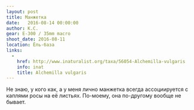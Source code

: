 ```yaml
---
layout: post
title: Манжетка
date:   2016-08-14 00:00:00
author: К.С.
gear: E-300 / 35mm macro
shoot_date: 2016-08-11
location: Ёль-база
links:
  -
    href: http://www.inaturalist.org/taxa/56054-Alchemilla-vulgaris
    info: inat
    title: Alchemilla vulgaris
---
```


Не знаю, у кого как, а у меня лично манжетка всегда ассоциируется с каплями росы на её листьях. По-моему, она по-другому вообще не бывает.
